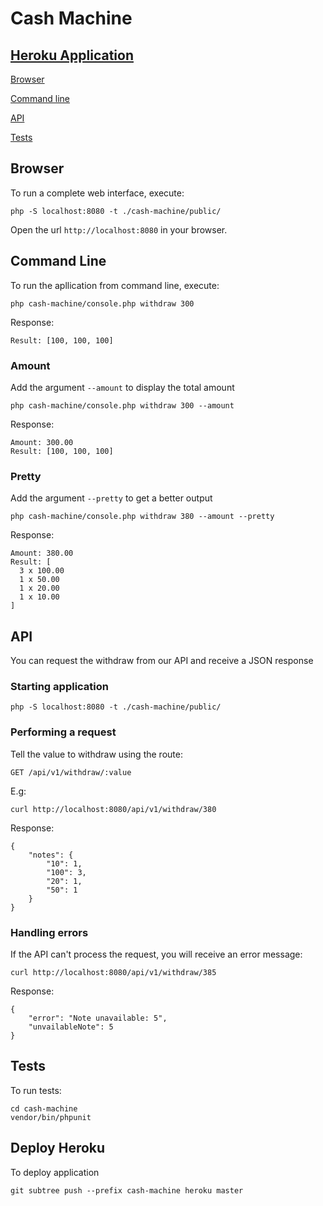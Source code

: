 # Cash Machine

## [Heroku Application](https://murmuring-hollows-10431.herokuapp.com/)

[Browser](#browser)

[Command line](#command-line)

[API](#api)

[Tests](#tests)

## <a name="browser"></a> Browser

To run a complete web interface, execute:

    php -S localhost:8080 -t ./cash-machine/public/

Open the url `http://localhost:8080` in your browser.

## <a name="command-line"></a> Command Line

To run the apllication from command line, execute:

    php cash-machine/console.php withdraw 300

Response:

    Result: [100, 100, 100]

### Amount

Add the argument `--amount` to display the total amount

    php cash-machine/console.php withdraw 300 --amount

Response:

    Amount: 300.00
    Result: [100, 100, 100]

### Pretty

Add the argument `--pretty` to get a better output

    php cash-machine/console.php withdraw 380 --amount --pretty

Response:

    Amount: 380.00
    Result: [
      3 x 100.00
      1 x 50.00
      1 x 20.00
      1 x 10.00
    ]

## <a name="api"></a> API

You can request the withdraw from our API and receive a JSON response

### Starting application

    php -S localhost:8080 -t ./cash-machine/public/

### Performing a request

Tell the value to withdraw using the route:
    
    GET /api/v1/withdraw/:value

E.g:

    curl http://localhost:8080/api/v1/withdraw/380

Response:

    {
        "notes": {
            "10": 1,
            "100": 3,
            "20": 1,
            "50": 1
        }
    }

### Handling errors

If the API can't process the request, you will receive an error message:

    curl http://localhost:8080/api/v1/withdraw/385

Response:

    {
        "error": "Note unavailable: 5",
        "unvailableNote": 5
    }


## <a name="tests"></a> Tests

To run tests:

    cd cash-machine
    vendor/bin/phpunit


## Deploy Heroku

To deploy application

    git subtree push --prefix cash-machine heroku master
